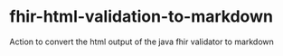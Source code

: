 # fhir-html-validation-to-markdown
Action to convert the html output of the java fhir validator to markdown
